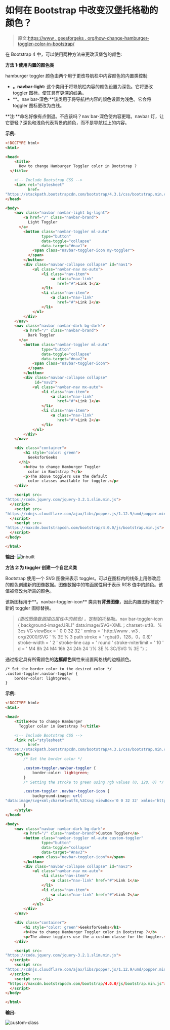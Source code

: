 # 如何在 Bootstrap 中改变汉堡托格勒的颜色？

> 原文:[https://www . geesforgeks . org/how-change-hamburger-toggler-color-in-bootstrap/](https://www.geeksforgeeks.org/how-to-change-hamburger-toggler-color-in-bootstrap/)

在 Bootstrap 4 中，可以使用两种方法来更改汉堡包的颜色:

**方法 1:使用内置的颜色类**

hamburger toggler 颜色由两个用于更改导航栏中内容颜色的内置类控制:

*   **。navbar-light:** 这个类用于将导航栏内容的颜色设置为深色。它将更改 toggler 图标，使其具有更深的线条。
*   **。nav bar-深色:**该类用于将导航栏内容的颜色设置为浅色。它会将 toggler 图标更改为白线。

**注:**命名好像有点倒退。不应该吗？nav bar-深色使内容更暗。navbar 灯，让它更轻？深色和浅色代表背景的颜色，而不是导航栏上的内容。

**示例:**

```html
<!DOCTYPE html>
<html>

<head>
    <title>
      How to change Hamburger Toggler color in Bootstrap ?
  </title>

    <!-- Include Bootstrap CSS -->
    <link rel="stylesheet"
          href=
"https://stackpath.bootstrapcdn.com/bootstrap/4.3.1/css/bootstrap.min.css">
</head>

<body>
    <nav class="navbar navbar-light bg-lignt">
        <a href="/" class="navbar-brand">
          Light Toggler
      </a>
        <button class="navbar-toggler ml-auto" 
                type="button" 
                data-toggle="collapse"
                data-target="#nav1">
            <span class="navbar-toggler-icon my-toggler">
          </span>
        </button>
        <div class="navbar-collapse collapse" id="nav1">
            <ul class="navbar-nav mx-auto">
                <li class="nav-item">
                    <a class="nav-link"
                       href="#">Link 1</a>
                </li>
                <li class="nav-item">
                    <a class="nav-link"
                       href="#">Link 2</a>
                </li>
            </ul>
        </div>
    </nav>
    <nav class="navbar navbar-dark bg-dark">
        <a href="/" class="navbar-brand">
          Dark Toggler
      </a>
        <button class="navbar-toggler ml-auto" 
                type="button"
                data-toggle="collapse" 
                data-target="#nav2">
            <span class="navbar-toggler-icon">
          </span>
        </button>
        <div class="navbar-collapse collapse" 
             id="nav2">
            <ul class="navbar-nav mx-auto">
                <li class="nav-item">
                    <a class="nav-link"
                       href="#">Link 1</a>
                </li>
                <li class="nav-item">
                    <a class="nav-link" 
                       href="#">Link 2</a>
                </li>
            </ul>
        </div>
    </nav>

    <div class="container">
        <h1 style="color: green">
          GeeksforGeeks
      </h1>
        <b>How to change Hamburger Toggler
          color in Bootstrap ?</b>
        <p>The above togglers use the default 
          color classes available for toggler.</p>
    </div>

    <script src=
"https://code.jquery.com/jquery-3.2.1.slim.min.js">
  </script>
    <script src=
"https://cdnjs.cloudflare.com/ajax/libs/popper.js/1.12.9/umd/popper.min.js">
  </script>
    <script src=
"https://maxcdn.bootstrapcdn.com/bootstrap/4.0.0/js/bootstrap.min.js">
  </script>
</body>

</html>
```

**输出:**
![inbuilt](img/c8107e191825db6c069b9262147bb6aa.png)

**方法 2:为 toggler 创建一个自定义类**

Bootstrap 使用一个 SVG 图像来表示 toggler。可以在图标内的线条上用修改后的颜色创建新的图像数据。图像数据中的笔画属性用于表示 RGB 值中的颜色。该值被修改为所需的颜色。

该新图标用于**。navbar-toggler-icon** 类具有**背景图像**，因此内置图标被这个新的 toggler 图标替换。

> /*更改图像数据描边属性中的颜色*/
> 。定制的托格勒。nav bar-toggler-icon {
> background-image:URL(" data:image/SVG+XML；charset=utf8、% 3cs VG viewBox = ' 0 0 32 32 ' xmlns = ' http://www . w3 . org/2000/SVG ' % 3E % 3 path stroke = ' rgba(0，128，0，0.8)' stroke-width = ' 2 ' stroke-line cap = ' round ' stroke-miterlimit = ' 10 ' d = ' M4 8h 24 M4 16h 24 24h 24 '/% 3E % 3C/SVG % 3E ")；

通过指定具有所需颜色的**边框颜色**属性来设置网格线的边框颜色。

```html
/* Set the border color to the desired color */
.custom-toggler.navbar-toggler {
    border-color: lightgreen;
}
```

**示例:**

```html
<!DOCTYPE html>
<html>

<head>
    <title>How to change Hamburger
      Toggler color in Bootstrap ?</title>

    <!-- Include Bootstrap CSS -->
    <link rel="stylesheet"
          href=
"https://stackpath.bootstrapcdn.com/bootstrap/4.3.1/css/bootstrap.min.css">
    <style>
        /* Set the border color */

        .custom-toggler.navbar-toggler {
            border-color: lightgreen;
        }
        /* Setting the stroke to green using rgb values (0, 128, 0) */

        .custom-toggler .navbar-toggler-icon {
            background-image: url(
"data:image/svg+xml;charset=utf8,%3Csvg viewBox='0 0 32 32' xmlns='http://www.w3.org/2000/svg'%3E%3Cpath stroke='rgba(0, 128, 0, 0.8)' stroke-width='2' stroke-linecap='round' stroke-miterlimit='10' d='M4 8h24M4 16h24M4 24h24'/%3E%3C/svg%3E");
        }
    </style>
</head>

<body>
    <nav class="navbar navbar-dark bg-dark">
        <a href="/" class="navbar-brand">Custom Toggler</a>
        <button class="navbar-toggler ml-auto custom-toggler" 
                type="button" 
                data-toggle="collapse" 
                data-target="#nav3">
            <span class="navbar-toggler-icon"></span>
        </button>
        <div class="navbar-collapse collapse" id="nav3">
            <ul class="navbar-nav mx-auto">
                <li class="nav-item">
                    <a class="nav-link" href="#">Link 1</a>
                </li>
                <li class="nav-item">
                    <a class="nav-link" href="#">Link 2</a>
                </li>
            </ul>
        </div>
    </nav>

    <div class="container">
        <h1 style="color: green">GeeksforGeeks</h1>
        <b>How to change Hamburger Toggler color in Bootstrap ?</b>
        <p>The above togglers use the a custom classe for the toggler.</p>
    </div>

    <script src=
"https://code.jquery.com/jquery-3.2.1.slim.min.js">
  </script>
    <script src=
"https://cdnjs.cloudflare.com/ajax/libs/popper.js/1.12.9/umd/popper.min.js">
  </script>
    <script src=
 "https://maxcdn.bootstrapcdn.com/bootstrap/4.0.0/js/bootstrap.min.js">
  </script>
</body>

</html>
```

**输出:**

![custom-class](img/06e373922701a748d9135a83ff7ebbe6.png)